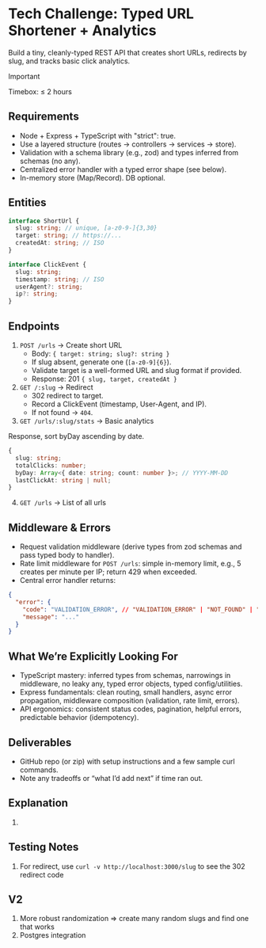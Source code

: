 # Tech Challenge: Typed URL Shortener + Analytics

Build a tiny, cleanly-typed REST API that creates short URLs, redirects by slug, and tracks basic click analytics.

> [!IMPORTANT]
> Timebox: ≤ 2 hours

## Requirements

- Node + Express + TypeScript with "strict": true.
- Use a layered structure (routes → controllers → services → store).
- Validation with a schema library (e.g., zod) and types inferred from schemas (no any).
- Centralized error handler with a typed error shape (see below).
- In-memory store (Map/Record). DB optional.

## Entities

```typescript
interface ShortUrl {
  slug: string; // unique, [a-z0-9-]{3,30}
  target: string; // https://...
  createdAt: string; // ISO
}
```

```typescript
interface ClickEvent {
  slug: string;
  timestamp: string; // ISO
  userAgent?: string;
  ip?: string;
}
```

## Endpoints

1. `POST /urls` → Create short URL
   - Body: `{ target: string; slug?: string }`
   - If slug absent, generate one (`[a-z0-9]{6}`).
   - Validate target is a well-formed URL and slug format if provided.
   - Response: 201 `{ slug, target, createdAt }`
2. `GET /:slug` → Redirect
   - 302 redirect to target.
   - Record a ClickEvent (timestamp, User-Agent, and IP).
   - If not found → `404`.
3. `GET /urls/:slug/stats` → Basic analytics

Response, sort byDay ascending by date.

```typescript
{
  slug: string;
  totalClicks: number;
  byDay: Array<{ date: string; count: number }>; // YYYY-MM-DD
  lastClickAt: string | null;
}
```

4. `GET /urls` → List of all urls

## Middleware & Errors

- Request validation middleware (derive types from zod schemas and pass typed body to handler).
- Rate limit middleware for `POST /urls`: simple in-memory limit, e.g., 5 creates per minute per IP; return 429 when exceeded.
- Central error handler returns:

```json
{
  "error": {
    "code": "VALIDATION_ERROR", // "VALIDATION_ERROR" | "NOT_FOUND" | "RATE_LIMITED" | "INTERNAL"
    "message": "..."
  }
}
```

## What We’re Explicitly Looking For

- TypeScript mastery: inferred types from schemas, narrowings in middleware, no leaky any, typed error objects, typed config/utilities.
- Express fundamentals: clean routing, small handlers, async error propagation, middleware composition (validation, rate limit, errors).
- API ergonomics: consistent status codes, pagination, helpful errors, predictable behavior (idempotency).

## Deliverables

- GitHub repo (or zip) with setup instructions and a few sample curl commands.
- Note any tradeoffs or “what I’d add next” if time ran out.

## Explanation

1.

## Testing Notes

1. For redirect, use `curl -v http://localhost:3000/slug` to see the 302 redirect code

## V2

1. More robust randomization => create many random slugs and find one that works
2. Postgres integration

